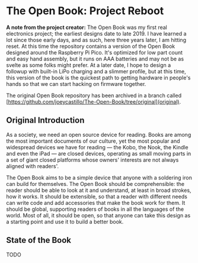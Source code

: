# The Open Book: Project Reboot

**A note from the project creator:** The Open Book was my first real electronics project; the earliest designs date to late 2019. I have learned a lot since those early days, and as such, here three years later, I am hitting reset. At this time the repository contains a version of the Open Book designed around the Raspberry Pi Pico. It's optimized for low part count and easy hand assembly, but it runs on AAA batteries and may not be as svelte as some folks might prefer. At a later date, I hope to design a followup with built-in LiPo charging and a slimmer profile, but at this time, this version of the book is the quickest path to getting hardware in people's hands so that we can start hacking on firmware together.

The original Open Book repository has been archived in a branch called [https://github.com/joeycastillo/The-Open-Book/tree/original](original).

## Original Introduction

As a society, we need an open source device for reading. Books are among the most important documents of our culture, yet the most popular and widespread devices we have for reading — the Kobo, the Nook, the Kindle and even the iPad — are closed devices, operating as small moving parts in a set of giant closed platforms whose owners' interests are not always aligned with readers'.

The Open Book aims to be a simple device that anyone with a soldering iron can build for themselves. The Open Book should be comprehensible: the reader should be able to look at it and understand, at least in broad strokes, how it works. It should be extensible, so that a reader with different needs can write code and add accessories that make the book work for them. It should be global, supporting readers of books in all the languages of the world. Most of all, it should be open, so that anyone can take this design as a starting point and use it to build a better book.

## State of the Book

TODO